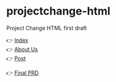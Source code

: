# projectchange-html
Project Change HTML first draft

👉 [Index](https://jaredycw.github.io/projectchange-html/)\
👉 [About Us](https://jaredycw.github.io/projectchange-html/about-us)\
👉 [Post](https://jaredycw.github.io/projectchange-html/the-challenge)


👉 [Final PRD](https://projectchange.hk/)
